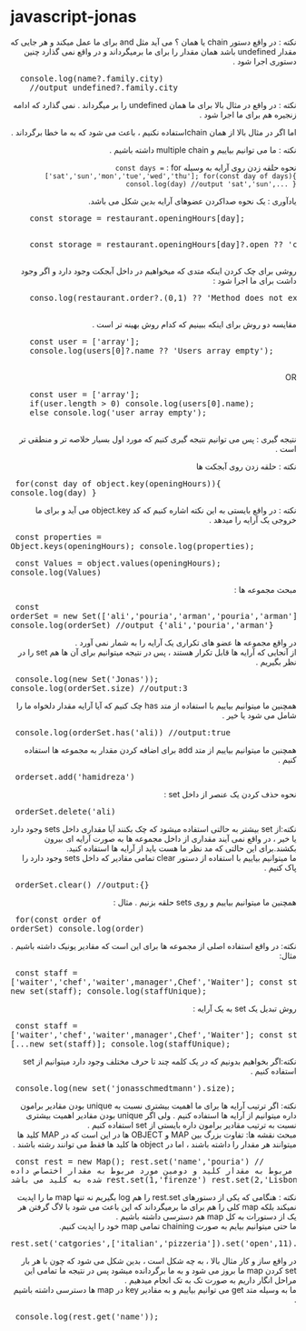 # javascript-jonas
<div dir="rtl" style={code:dir:ltr}>
  نکته : در واقع دستور chain یا همان ؟ می آید مثل and برای  ما عمل میکند و هر جایی که مقدار undefined باشد همان مقدار را برای  ما برمیگرداند و در واقع نمی گذارد  چنین دستوری اجرا شود .
<pre dir='ltr'>
  console.log(name?.family.city)
    //output undefined?.family.city
</pre>
  نکته : در واقع در مثال بالا برای ما همان undefined را بر میگرداند . نمی گذارد که ادامه زنجیره هم برای ما اجرا شود .
  
  اما اگر در مثال بالا از همان chainاستفاده نکنیم ، باعث می شود که به ما خطا برگرداند .
  
  نکته : ما می توانیم بیاییم و multiple chain داشته باشیم .

  نحوه حلقه زدن روی  آرایه به وسیله  for :‌
<code dir='ltr'>
const days = ['sat','sun','mon','tue','wed','thu'];
    for(const day of  days){
      consol.log(day) //output 'sat','sun',...
    }
</code>

 یادآوری : یک نحوه صداکردن عضوهای آرایه بدین شکل می باشد.  
 <pre dir='ltr'>
    const storage = restaurant.openingHours[day];
 </pre>
 <pre dir='ltr'>
    const storage = restaurant.openingHours[day]?.open ?? 'closed';
 </pre>
روشی برای چک کردن اینکه متدی که میخواهیم در داخل آبجکت وجود دارد و اگر وجود داشت برای ما اجرا شود :
<pre dir='ltr'>
    conso.log(restaurant.order?.(0,1) ?? 'Method does not exit');
 </pre>

  مقایسه دو روش برای اینکه ببینیم که کدام روش بهینه تر است . 
  <pre dir='ltr'>
    const user = ['array'];
    console.log(users[0]?.name ?? 'Users array empty');
  </pre>

  OR

  <pre dir='ltr'>
    const user = ['array'];
    if(user.length > 0) console.log(users[0].name);
    else console.log('user array empty');
  </pre>
  نتیجه گیری : پس می توانیم نتیجه گیری کنیم که مورد اول بسیار خلاصه تر و منطقی تر است . 
  
  نکته : حلقه زدن روی آبجکت ها  
    <pre dir='ltr'>
      for(const day of object.key(openingHours)){
        console.log(day)
      }
    </pre>
  
  نکته : در واقع بایستی به این نکته اشاره کنیم که کد object.key می آید و برای ما خروجی یک آرایه را میدهد .
    <pre dir='ltr'>
      const properties = Object.keys(openingHours);
      console.log(properties);
    </pre>
    <pre dir='ltr'>
      const Values = object.values(openingHours);
      console.log(Values)
    </pre>
    مبحث مجموعه ها : 
    <pre dir='ltr'>
      const orderSet = new Set(['ali','pouria','arman','pouria','arman']);
      console.log(orderSet) //output {'ali','pouria','arman'}
    </pre>
    در واقع مجموعه ها عضو های تکراری یک آرایه را به شمار نمی آورد .\
    از آنجایی که آرایه ها قابل  تکرار هستند ، پس در نتیجه میتوانیم برای آن  ها هم set را در نظر بگیریم .\
    <pre dir='ltr'>
      console.log(new Set('Jonas'));
      console.log(orderSet.size) //output:3
    </pre>
    همچنین ما میتوانیم بیاییم با استفاده از متد has چک کنیم که آیا آرایه مقدار دلخواه ما را شامل می شود یا خیر .\
    <pre dir='ltr'>
      console.log(orderSet.has('ali)) //output:true
    </pre>
    همچنین ما میتوانیم بیاییم از متد add برای اضافه کردن مقدار به مجموعه ها استفاده کنیم .
    <pre dir='ltr'>
      orderset.add('hamidreza')
    </pre>
    نحوه حذف کردن یک عنصر از داخل set :\
    <pre dir='ltr'>
      orderSet.delete('ali)
    </pre>
    نکته:از set بیشتر به حالتی استفاده میشود که چک بکنند آیا مقداری داخل sets وجود دارد یا خیر ، در واقع نمی آیند مقداری از داخل مجموعه ها به صورت آرایه ای بیرون بکشند.برای این حالتی      که مد نظر ما هست باید از آرایه ها استفاده کنید.\
    ما میتوانیم بیاییم با استفاده از دستور clear تمامی مقادیر که داخل sets وجود دارد را پاک کنیم .\
    <pre dir='ltr'>
      orderSet.clear() //output:{}
    </pre>
    همچنین ما میتوانیم بیاییم و روی sets حلقه بزنیم . مثال :
    <pre dir='ltr'>
      for(const order of orderSet) console.log(order)
    </pre>
    نکته: در واقع استفاده اصلی از مجموعه ها برای این است که مقادیر یونیک داشته باشیم .\
    مثال:\
    <pre dir='ltr'>
      const staff = ['waiter','chef','waiter',manager',Chef','Waiter'];
      const staffUnique = new set(staff);
      console.log(staffUnique);
    </pre>
    روش تبدیل یک set به یک آرایه :\
    <pre dir='ltr'>
      const staff = ['waiter','chef','waiter',manager',Chef','Waiter'];
      const staffUnique = [...new set(staff)];
      console.log(staffUnique);
    </pre>
    نکته:اگر بخواهیم بدونیم که در یک کلمه چند تا حرف مختلف وجود دارد میتوانیم از set استفاده کنیم .\
    <pre dir='ltr'>
      console.log(new set('jonasschmedtmann').size);
    </pre>
    نکته: اگر ترتیب آرایه ها برای ما اهمیت بیشتری نسبت به unique بودن مقادیر برامون داره میتوانیم از آرایه ها استفاده کنیم . ولی اگر unique بودن مقادیر اهمیت بیشتری نسبت به ترتیب مقادیر برامون داره بایستی از set استفاده کنیم .\
    مبحث نقشه ها:
    تفاوت بزرگ بین MAP و OBJECT ها در این است که  در MAP کلید ها میتوانند هر مقدار را داشته باشند ، اما در object ها کلید ها فقط می توانند رشته باشند .\
    <pre dir='ltr'>
      const rest = new Map();
      rest.set('name','pouria') // اولین مورد مربوط به مقدار کلید و دومین مورد مربوط به مقدار اختصاص داده شده به کلید می باشد
      rest.set(1,'firenze')
      rest.set(2,'Lisbon')
    </pre>
    نکته : هنگامی که یکی از دستورهای rest.set را هم log بگیریم نه تنها map ما را اپدیت نمیکند بلکه map کلی را هم برای ما برمیگرداند که این باعث می شود با لاگ گرفتن هر یک از دستورات به کل map هم دسترسی داشته باشیم .\
    ما حتی میتوانیم بیایم به صورت chaining تمامی map خود را اپدیت کنیم.\
    <pre dir='ltr'>
      rest.set('catgories',['italian','pizzeria']).set('open',11).set('close',13)
    </pre>
    در واقع ساز و کار مثال بالا ، به چه شکل است ، بدین شکل می شود که چون با هر بار set کردن map ما بروز می شود و به ما برگردانده میشود پس در نتیجه ما تمامی این مراحل انگار داریم به صورت تک به تک انجام میدهیم .\
    ما به وسیله متد  get می توانیم بیاییم و به مقادیر key در map ها دسترسی داشته باشیم .\
    <pre dir='ltr'>
      console.log(rest.get('name'));
    </pre>
    
    
    
    
    
    
    
    
    
    
    
     
     
    
    
    
    
    
  
    
    
    
    

    

  
    
</div>
